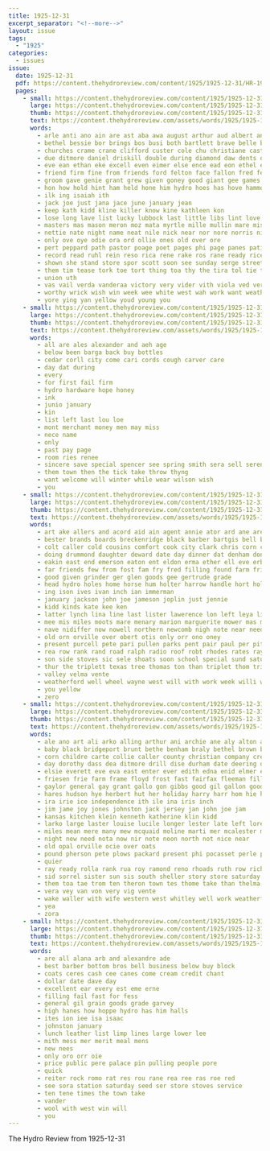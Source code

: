 ```yaml
---
title: 1925-12-31
excerpt_separator: "<!--more-->"
layout: issue
tags:
  - "1925"
categories:
  - issues
issue:
  date: 1925-12-31
  pdf: https://content.thehydroreview.com/content/1925/1925-12-31/HR-1925-12-31.pdf
  pages:
    - small: https://content.thehydroreview.com/content/1925/1925-12-31/small/HR-1925-12-31-01.jpg
      large: https://content.thehydroreview.com/content/1925/1925-12-31/large/HR-1925-12-31-01.jpg
      thumb: https://content.thehydroreview.com/content/1925/1925-12-31/thumbnails/HR-1925-12-31-01.jpg
      text: https://content.thehydroreview.com/assets/words/1925/1925-12-31/HR-1925-12-31-01.txt
      words:
        - arle anti ano ain are ast aba awa august arthur aud albert andy aver all and ave ago ange awe age
        - bethel bessie bor brings bos busi both bartlett brave belle bess bin buckmaster boy boule beach best been bol beaner business baptist busk back but bernard ber bulle buy big brie bradley bolivar brought bie bere ball bryan bow bride boys basket books bank
        - churches crame crane clifford custer cole chu christiane cast cap citizen came car cahn claus christmas charlie come cave company coupe christian cash cach city church cal child can cornell christ
        - due ditmore daniel driskill double during diamond daw dents death days dye ded dee deal daughter diggs day december doe dark
        - eve ean ethan eke excell even eimer else ence ead eon ethel ens eva est ene esa edith every end edna
        - friend firm fine from friends ford felton face fallon fred few friesen for far fines fellow farm farmer forty first
        - groom gave genie grant grew given goney good giant gee games goodpasture goes garant
        - hon how hold hint ham held hone him hydro hoes has hove hammond han heger hearty halter hancock high hazell heyer hodge hood healy hazel her hinton house hie hould homa henthorne handy had home
        - ilk ing isaiah ith
        - jack joe just jana jace june january jean
        - keep kath kidd kline killer know kine kathleen kon
        - lose long lave list lucky lubbock last little libs lint love let lovely lips leo living large lene lite lone leeder line live lorene light lane learn left life loyal lat lok
        - masters mas mason meron moz mata myrtle mille mullin mare miss morning mention members mattie morgan margaret mee more manner money march morn manly man made mis mont monday may mins
        - nettie nate night name neat nile nick near nor nore norris niece nie nies not notice nan nephew nim ning new
        - only ove oye odie ora ord ollie ones old over ore
        - pert peppard path pastor poage poet pages phi page panes patient past parsonage present pair people pay pounds point pion pent pink pee pear
        - record read ruhl rein reso rica rene rake ros rane ready rice roof ret ralph rather ring roy roe ran
        - shown she stand store spor scott soon see sunday serge street school shaw score severe sally strength santa sorrow saturday steele sweet salesman smet south seid shone sil soe son sear sine second special send
        - them tim tease tork toe tort thing toa thy the tira tol tie tender tow thet tin tak tear till trust tee thomas than tal tae tame tor town tex trip
        - union uth
        - vas vail verda vanderaa victory very vider vith viola ved ver
        - worthy wrick wish win week wee white west wah work want weatherford wes won weathers werk word warn weeks was wage wilson with well ward wil wie wells warkentin will walters
        - yore ying yan yellow youd young you
    - small: https://content.thehydroreview.com/content/1925/1925-12-31/small/HR-1925-12-31-02.jpg
      large: https://content.thehydroreview.com/content/1925/1925-12-31/large/HR-1925-12-31-02.jpg
      thumb: https://content.thehydroreview.com/content/1925/1925-12-31/thumbnails/HR-1925-12-31-02.jpg
      text: https://content.thehydroreview.com/assets/words/1925/1925-12-31/HR-1925-12-31-02.txt
      words:
        - all are ales alexander and aeh age
        - below been barga back buy bottles
        - cedar corll city come cari cords cough carver care
        - day dat during
        - every
        - for first fail firm
        - hydro hardware hope honey
        - ink
        - junio january
        - kin
        - list left last lou loe
        - mont merchant money men may miss
        - nece name
        - only
        - past pay page
        - room ries renee
        - sincere save special spencer see spring smith sera sell serene steady store summer
        - them town then the tick take throw thyng
        - want welcome will winter while wear wilson wish
        - you
    - small: https://content.thehydroreview.com/content/1925/1925-12-31/small/HR-1925-12-31-03.jpg
      large: https://content.thehydroreview.com/content/1925/1925-12-31/large/HR-1925-12-31-03.jpg
      thumb: https://content.thehydroreview.com/content/1925/1925-12-31/thumbnails/HR-1925-12-31-03.jpg
      text: https://content.thehydroreview.com/assets/words/1925/1925-12-31/HR-1925-12-31-03.txt
      words:
        - art ake allers and acord aid ain agent annie ator ard ane are alice all ani ave
        - bester brands boards breckenridge black barber bartgis bell bull best but brown been blakley bank bros bond blom box back bay
        - colt caller cold cousins comfort cook city clark chris corn car collier came conte cattle carnegie cash cody colorado canton care can cat christina coleman coo cotton clerk charle colony christmas child
        - doing drummond daughter deward date day dinner dat denham donald deere davi demotte dan days
        - eakin east end emerson eaton ent eldon erma ether ell eve erbert elizabeth
        - far friends few from fost fam fry fred filling found farm friday first for fresh
        - good given grinder ger glen goods gee gertrude grade
        - head hydro holes home horse hum holter harrow handle hort hold her hume hile has hinton henne hen harness hor hill henry hom humes
        - ing ison ives ivan inch ian immerman
        - january jackson john joe jameson joplin just jennie
        - kidd kinds kate kee ken
        - latter lynch lina line last lister lawerence lon left leya lie less let lasley ler lump loe lane lao lias lena lowell
        - mee mis miles moots mare menary marion marguerite mower mas mound mildred mere monda mule menn made man miller mules minnie miss martin morning mcalester milk monday money montgomery magnolia more
        - nave nidiffer now nowell northern newcomb nigh note near need north nellie nece new night nile
        - old orn orville over obert otis only orr ono oney
        - present purcell pete pari pullen parks pent pair paul per pitzer pleasant plenty public primrose part
        - rea row rank rand road ralph radio roof robt rhodes rates ray red rel
        - son side stoves sic sele shoats soon school special sund saturday senne sorrel station sun sodders state sister stove south stutzman sunday secret sale sich seil sam struck supply scott stead shanks simmons stockton sine
        - thur the triplett texas tree thomas ton than triplet thom tri tooth tom
        - valley velma vente
        - weatherford well wheel wayne west will with work week willi wring willis wind wellen walters wagon wilma wat winter wie wife williams wilson was
        - you yellow
        - zero
    - small: https://content.thehydroreview.com/content/1925/1925-12-31/small/HR-1925-12-31-04.jpg
      large: https://content.thehydroreview.com/content/1925/1925-12-31/large/HR-1925-12-31-04.jpg
      thumb: https://content.thehydroreview.com/content/1925/1925-12-31/thumbnails/HR-1925-12-31-04.jpg
      text: https://content.thehydroreview.com/assets/words/1925/1925-12-31/HR-1925-12-31-04.txt
      words:
        - ale ano art ali arko alling arthur ani archie ane aly alton aaron all alma ard alfalfa are aid arnett ana albert ama appleman and
        - baby black bridgeport brunt bethe benham braly bethel brown but byall back blackwell berwick bob bee bryson banka been bonn brother bay bales barnett buckmaster belle bill buster ben best bride bessie beck binder butcher branam burg bartgis big began bain body brewer burgman
        - corn childre carte collie caller county christian company cream clerk crosswhite clements cha callin chair colony cattle cox child crisman custer carl city car crissman christ corman carver christmas college chy constant claud comes carnegie coup
        - day dorothy dass dea ditmore drill dise durham date deering dice dungan dick dey dinner dales daughter during dave davis days donald david deere
        - elsie everett eve eva east enter ever edith edna enid elmer eno
        - friesen frie farm frame floyd frost fast fairfax fleeman filling fever fam falfa flora friends for ford friday frank fern fred fresh fine filer folks fay florence fost from
        - gaylor general gay grant gallo gon gibbs good gil gallon goodson guest gilstrap griffin gang glas games groom gas gee gray going grady goods german greeson
        - hares hudson hye herbert hut her holiday harry harr hom hie howard hoosier had head hen horse has hand hays husband hay hinton hukill hamilton henry home holi hed herman hamil hibbs harrow hydro hatfield
        - ira irie ice independence ith ile ina iris inch
        - jim jame joy jones johnston jack jersey jan john joe jam
        - kansas kitchen klein kenneth katherine klin kidd
        - larko large laster louise lucile longer lester late left lorene land lull last lister lois little las laughter ladd lee later living lin laws
        - miles mean mere many mew mcquaid moline marti mer mcalester martin mellon montgomery mildred mis mas moye money most moss mowers monday myrick mill mccormick mein mare morning magee miss merle much more mcpherson mond miller milk maggard mcnary
        - night new need nota now nir note noon north not nice near
        - old opal orville ocie over oats
        - pound pherson pete plows packard present phi pocasset perle paxton place pee part prier pleasant pare peel peden pues public per pad pent purchase prairie
        - quier
        - ray ready rolla rank rua roy ramond reno rhoads ruth row richert rear ridge rust roberson reyna ree rock ruthie robbins reer reber ring
        - sid sorrel sister sun sis south sheller story store saturday seman school see spencer smith sunday sale start seta stiver sus sharples son scott serpe schmidt sang sur sat station sit she soon straw seed simpson safe sia sams stone show staple sylvester seagle sell stoves schools
        - them toa tae trom ten theron town tes thome take than thelma times till tree ton ties treat table thai taal tomi thyng the
        - vera vey van von very vig vente
        - wake waller with wife western west whitley well work weatherford white week walt went wiley was wil willis williams will walter word winter wilt wheat wyatt
        - yea
        - zora
    - small: https://content.thehydroreview.com/content/1925/1925-12-31/small/HR-1925-12-31-05.jpg
      large: https://content.thehydroreview.com/content/1925/1925-12-31/large/HR-1925-12-31-05.jpg
      thumb: https://content.thehydroreview.com/content/1925/1925-12-31/thumbnails/HR-1925-12-31-05.jpg
      text: https://content.thehydroreview.com/assets/words/1925/1925-12-31/HR-1925-12-31-05.txt
      words:
        - are all alana arb and alexandre ade
        - best barber bottom bros bell business below buy block
        - coats ceres cash cee canes come cream credit chant
        - dollar date dave day
        - excellent ear every est eme erne
        - filling fail fast for fess
        - general gil grain goods grade garvey
        - high hanes how hoppe hydro has him halls
        - ites ion iee isa isaac
        - johnston january
        - lunch leather list limp lines large lower lee
        - mith mess mer merit meal mens
        - new nees
        - only oro orr oie
        - price public pere palace pin pulling people pore
        - quick
        - reiter rock romo rat res rou rane rea ree ras roe red
        - see sora station saturday seed ser store stoves service
        - ten tene times the town take
        - vander
        - wool with west win will
        - you
---
```


The Hydro Review from 1925-12-31

<!--more-->

